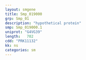 ```yaml
---
layout: smgene
title: Smp_019000
grp: Smp_01
description: "hypothetical protein"
smp: Smp_019000.1
uniprot: "G4VG39"
length:   702
cdd: "PRK11132"
kk: ns
categories: sm
---
```

